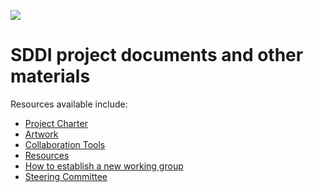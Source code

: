 ![](https://github.com/sddiproject/foundation/raw/main/artwork/color/sddi-color.svg)

# SDDI project documents and other materials

Resources available include:

- [Project Charter](charter.pdf)
- [Artwork](artwork)
- [Collaboration Tools](collaboration_tools.md)
- [Resources](resources.md)
- [How to establish a new working group](establish_working_group.md)
- [Steering Committee](steering-committee)
